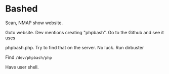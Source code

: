 # Bashed

Scan, NMAP show website.

Goto website. Dev mentions creating "phpbash". Go to the Github and see it uses

phpbash.php. Try to find that on the server. No luck. Run dirbuster

Find `/dev/phpbash/php`

Have user shell.
